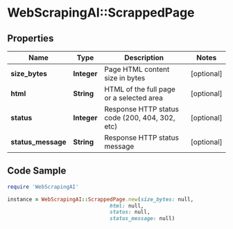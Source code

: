 # WebScrapingAI::ScrappedPage

## Properties

Name | Type | Description | Notes
------------ | ------------- | ------------- | -------------
**size_bytes** | **Integer** | Page HTML content size in bytes | [optional] 
**html** | **String** | HTML of the full page or a selected area | [optional] 
**status** | **Integer** | Response HTTP status code (200, 404, 302, etc) | [optional] 
**status_message** | **String** | Response HTTP status message | [optional] 

## Code Sample

```ruby
require 'WebScrapingAI'

instance = WebScrapingAI::ScrappedPage.new(size_bytes: null,
                                 html: null,
                                 status: null,
                                 status_message: null)
```


